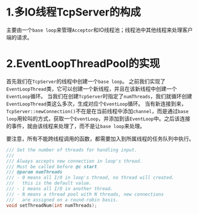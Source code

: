 # 1.多IO线程TcpServer的构成
主要由一个```base loop```来管理```Acceptor```和IO线程池；线程池中其他线程来处理客户端的请求。

# 2.EventLoopThreadPool的实现
首先我们在```TcpServer```的线程中创建一个```base loop```。
之前我们实现了```EventLoopThread```类，它可以创建一个新线程，并且在该新线程中创建一个```EventLoop```循环。
当我们在创建```TcpServer```时指定了```numThreads```，我们就循环创建```EventLoopThread```类这么多次，生成对应个```EventLoop```循环。
当有新连接到来，```TcpServer::newConnection()```不在是在当前线程中添加```channel```，而是通过```base loop```用轮叫的方式，获取一个```EventLoop```，并添加到该```EventLoop```中。之后该连接的事件，就由该线程来处理了，而不是让```base loop```来处理。

要注意，所有不能跨线程调用的函数，都需要加入到所属线程的任务队列中执行。

```cpp
/// Set the number of threads for handling input.
///
/// Always accepts new connection in loop's thread.
/// Must be called before @c start
/// @param numThreads
/// - 0 means all I/O in loop's thread, no thread will created.
///   this is the default value.
/// - 1 means all I/O in another thread.
/// - N means a thread pool with N threads, new connections
///   are assigned on a round-robin basis.
void setThreadNum(int numThreads);
```
